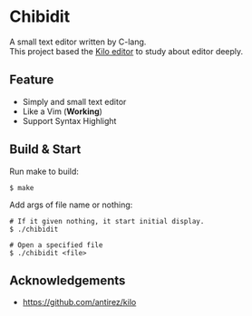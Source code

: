 # Chibidit
A small text editor written by C-lang.  
This project based the [Kilo editor](https://github.com/antirez/kilo/) to study about editor deeply.

## Feature
- Simply and small text editor
- Like a Vim (**Working**)
- Support Syntax Highlight

## Build & Start
Run make to build:
```shell
$ make
```

Add args of file name or nothing:
```shell
# If it given nothing, it start initial display.
$ ./chibidit

# Open a specified file
$ ./chibidit <file>
```

## Acknowledgements
- https://github.com/antirez/kilo
